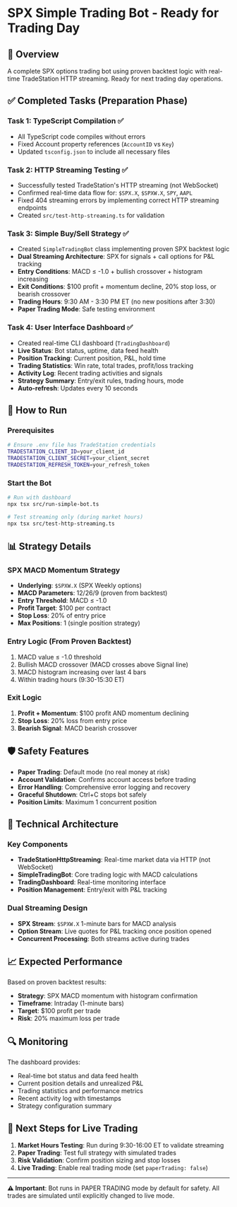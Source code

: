 # SPX Simple Trading Bot - Ready for Trading Day

## 🎯 Overview
A complete SPX options trading bot using proven backtest logic with real-time TradeStation HTTP streaming. Ready for next trading day operations.

## ✅ Completed Tasks (Preparation Phase)

### Task 1: TypeScript Compilation ✅
- All TypeScript code compiles without errors
- Fixed Account property references (`AccountID` vs `Key`)
- Updated `tsconfig.json` to include all necessary files

### Task 2: HTTP Streaming Testing ✅ 
- Successfully tested TradeStation's HTTP streaming (not WebSocket)
- Confirmed real-time data flow for: `$SPX.X`, `$SPXW.X`, `SPY`, `AAPL`
- Fixed 404 streaming errors by implementing correct HTTP streaming endpoints
- Created `src/test-http-streaming.ts` for validation

### Task 3: Simple Buy/Sell Strategy ✅
- Created `SimpleTradingBot` class implementing proven SPX backtest logic
- **Dual Streaming Architecture**: SPX for signals + call options for P&L tracking
- **Entry Conditions**: MACD ≤ -1.0 + bullish crossover + histogram increasing
- **Exit Conditions**: $100 profit + momentum decline, 20% stop loss, or bearish crossover
- **Trading Hours**: 9:30 AM - 3:30 PM ET (no new positions after 3:30)
- **Paper Trading Mode**: Safe testing environment

### Task 4: User Interface Dashboard ✅
- Created real-time CLI dashboard (`TradingDashboard`)
- **Live Status**: Bot status, uptime, data feed health
- **Position Tracking**: Current position, P&L, hold time
- **Trading Statistics**: Win rate, total trades, profit/loss tracking
- **Activity Log**: Recent trading activities and signals
- **Strategy Summary**: Entry/exit rules, trading hours, mode
- **Auto-refresh**: Updates every 10 seconds

## 🚀 How to Run

### Prerequisites
```bash
# Ensure .env file has TradeStation credentials
TRADESTATION_CLIENT_ID=your_client_id
TRADESTATION_CLIENT_SECRET=your_client_secret  
TRADESTATION_REFRESH_TOKEN=your_refresh_token
```

### Start the Bot
```bash
# Run with dashboard
npx tsx src/run-simple-bot.ts

# Test streaming only (during market hours)
npx tsx src/test-http-streaming.ts
```

## 📊 Strategy Details

### SPX MACD Momentum Strategy
- **Underlying**: `$SPXW.X` (SPX Weekly options)
- **MACD Parameters**: 12/26/9 (proven from backtest)
- **Entry Threshold**: MACD ≤ -1.0
- **Profit Target**: $100 per contract
- **Stop Loss**: 20% of entry price
- **Max Positions**: 1 (single position strategy)

### Entry Logic (From Proven Backtest)
1. MACD value ≤ -1.0 threshold
2. Bullish MACD crossover (MACD crosses above Signal line)
3. MACD histogram increasing over last 4 bars
4. Within trading hours (9:30-15:30 ET)

### Exit Logic
1. **Profit + Momentum**: $100 profit AND momentum declining
2. **Stop Loss**: 20% loss from entry price  
3. **Bearish Signal**: MACD bearish crossover

## 🛡️ Safety Features
- **Paper Trading**: Default mode (no real money at risk)
- **Account Validation**: Confirms account access before trading
- **Error Handling**: Comprehensive error logging and recovery
- **Graceful Shutdown**: Ctrl+C stops bot safely
- **Position Limits**: Maximum 1 concurrent position

## 🔧 Technical Architecture

### Key Components
- **TradeStationHttpStreaming**: Real-time market data via HTTP (not WebSocket)
- **SimpleTradingBot**: Core trading logic with MACD calculations
- **TradingDashboard**: Real-time monitoring interface
- **Position Management**: Entry/exit with P&L tracking

### Dual Streaming Design
- **SPX Stream**: `$SPXW.X` 1-minute bars for MACD analysis
- **Option Stream**: Live quotes for P&L tracking once position opened
- **Concurrent Processing**: Both streams active during trades

## 📈 Expected Performance
Based on proven backtest results:
- **Strategy**: SPX MACD momentum with histogram confirmation
- **Timeframe**: Intraday (1-minute bars)
- **Target**: $100 profit per trade
- **Risk**: 20% maximum loss per trade

## 🔍 Monitoring
The dashboard provides:
- Real-time bot status and data feed health
- Current position details and unrealized P&L  
- Trading statistics and performance metrics
- Recent activity log with timestamps
- Strategy configuration summary

## 📝 Next Steps for Live Trading
1. **Market Hours Testing**: Run during 9:30-16:00 ET to validate streaming
2. **Paper Trading**: Test full strategy with simulated trades
3. **Risk Validation**: Confirm position sizing and stop losses
4. **Live Trading**: Enable real trading mode (set `paperTrading: false`)

---
**⚠️ Important**: Bot runs in PAPER TRADING mode by default for safety. All trades are simulated until explicitly changed to live mode.